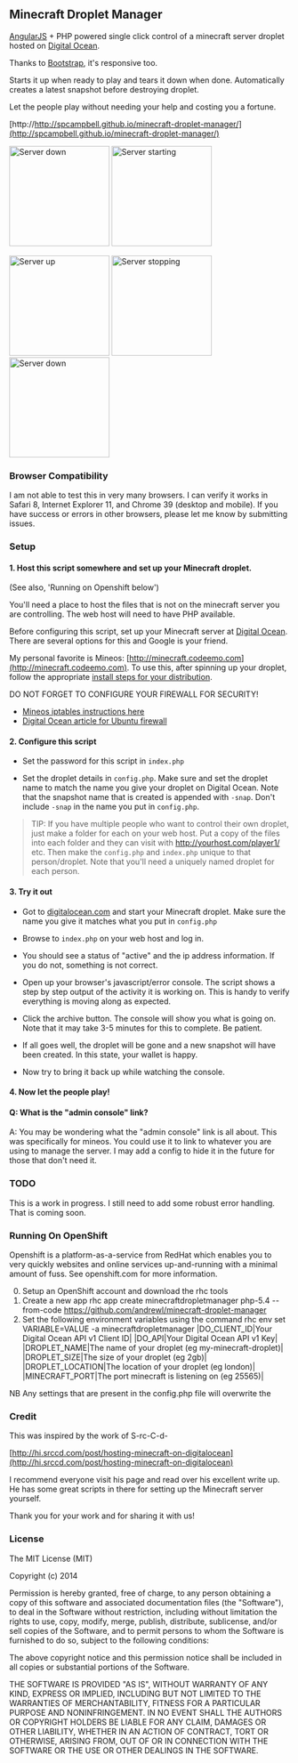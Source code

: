 Minecraft Droplet Manager
-------------------------

[AngularJS](http://angularjs.org/) + PHP powered single click control of a minecraft server droplet hosted on [Digital Ocean](https://www.digitalocean.com).

Thanks to [Bootstrap](http://getbootstrap.com/), it's responsive too.

Starts it up when ready to play and tears it down when done. Automatically creates a latest snapshot before destroying droplet.

Let the people play without needing your help and costing you a fortune.

[http://http://spcampbell.github.io/minecraft-droplet-manager/](http://spcampbell.github.io/minecraft-droplet-manager/)

<a href="https://raw.githubusercontent.com/spcampbell/minecraft-droplet-manager/master/screenshots/dropletdown.png"><img src="https://raw.githubusercontent.com/spcampbell/minecraft-droplet-manager/master/screenshots/dropletdown_th.png" alt="Server down" height="180px"></a>
<a href="https://raw.githubusercontent.com/spcampbell/minecraft-droplet-manager/master/screenshots/dropletstarting.png"><img src="https://raw.githubusercontent.com/spcampbell/minecraft-droplet-manager/master/screenshots/dropletstarting_th.png" alt="Server starting" height="180px"></a>
 
<a href="https://raw.githubusercontent.com/spcampbell/minecraft-droplet-manager/master/screenshots/dropletup.png"><img src="https://raw.githubusercontent.com/spcampbell/minecraft-droplet-manager/master/screenshots/dropletup_th.png" alt="Server up" height="180px"></a>
<a href="https://raw.githubusercontent.com/spcampbell/minecraft-droplet-manager/master/screenshots/dropletstopping.png"><img src="https://raw.githubusercontent.com/spcampbell/minecraft-droplet-manager/master/screenshots/dropletstopping_th.png" alt="Server stopping" height="180px"></a>
<a href="https://raw.githubusercontent.com/spcampbell/minecraft-droplet-manager/master/screenshots/mobilestopping.png"><img src="https://raw.githubusercontent.com/spcampbell/minecraft-droplet-manager/master/screenshots/mobilestopping_th.png" alt="Server down" height="180px"></a>

### Browser Compatibility

I am not able to test this in very many browsers. I can verify it works in Safari 8, Internet Explorer 11, and Chrome 39 (desktop and mobile). If you have success or errors in other browsers, please let me know by submitting issues.

### Setup

#### 1. Host this script somewhere and set up your Minecraft droplet.

(See also, 'Running on Openshift below')

You'll need a place to host the files that is not on the minecraft server you are controlling. The web host will need to have PHP available.

Before configuring this script, set up your Minecraft server at [Digital Ocean](https://www.digitalocean.com). There are several options for this and Google is your friend.

My personal favorite is Mineos: [http://minecraft.codeemo.com](http://minecraft.codeemo.com). To use this, after spinning up your droplet, follow the appropriate [install steps for your distribution](http://minecraft.codeemo.com/mineoswiki/index.php?title=Main_Page).

DO NOT FORGET TO CONFIGURE YOUR FIREWALL FOR SECURITY!
- [Mineos iptables instructions here](http://minecraft.codeemo.com/mineoswiki/index.php?title=Iptables)
- [Digital Ocean article for Ubuntu firewall](https://www.digitalocean.com/community/tutorials/additional-recommended-steps-for-new-ubuntu-14-04-servers)

#### 2. Configure this script

- Set the password for this script in `index.php`

- Set the droplet details in `config.php`. Make sure and set the droplet name to match the name you give your droplet on Digital Ocean. Note that the snapshot name that is created is appended with `-snap`. Don't include `-snap` in the name you put in `config.php`.

> TIP: If you have multiple people who want to control their own droplet,
> just make a folder for each on your web host. Put a copy of the files into
> each folder and they can visit with http://yourhost.com/player1/ etc.
> Then make the `config.php` and `index.php` unique to that person/droplet.
> Note that you'll need a uniquely named droplet for each person.

#### 3. Try it out

- Got to [digitalocean.com](https://www.digitalocean.com) and start your Minecraft droplet. Make sure the name you give it matches what you put in `config.php`

- Browse to `index.php` on your web host and log in.

- You should see a status of "active" and the ip address information. If you do not, something is not correct.

- Open up your browser's javascript/error console. The script shows a step by step output of the activity it is working on. This is handy to verify everything is moving along as expected.

- Click the archive button. The console will show you what is going on. Note that it may take 3-5 minutes for this to complete. Be patient.

- If all goes well, the droplet will be gone and a new snapshot will have been created. In this state, your wallet is happy.

- Now try to bring it back up while watching the console.

#### 4. Now let the people play!

#### Q: What is the "admin console" link?

A: You may be wondering what the "admin console" link is all about. This was specifically for mineos. You could use it to link to whatever you are using to manage the server. I may add a config to hide it in the future for those that don't need it.

### TODO

This is a work in progress. I still need to add some robust error handling. That is coming soon.

### Running On OpenShift
Openshift is a platform-as-a-service from RedHat which enables you to very quickly websites and online services up-and-running with a minimal amount of fuss. See openshift.com for more information.

0. Setup an OpenShift account and download the rhc tools 
1. Create a new app
  rhc app create minecraftdropletmanager php-5.4 --from-code https://github.com/andrewl/minecraft-droplet-manager
2. Set the following environment variables using the command
  rhc env set VARIABLE=VALUE -a minecraftdropletmanager
|DO_CLIENT_ID|Your Digital Ocean API v1 Client ID|
|DO_API|Your Digital Ocean API v1 Key|
|DROPLET_NAME|The name of your droplet (eg my-minecraft-droplet)|
|DROPLET_SIZE|The size of your droplet (eg 2gb)|
|DROPLET_LOCATION|The location of your droplet (eg london)|
|MINECRAFT_PORT|The port minecraft is listening on (eg 25565)|

NB Any settings that are present in the config.php file will overwrite the 

### Credit

This was inspired by the work of S-rc-C-d-

[http://hi.srccd.com/post/hosting-minecraft-on-digitalocean](http://hi.srccd.com/post/hosting-minecraft-on-digitalocean)

I recommend everyone visit his page and read over his excellent write up. He has some great scripts in there for setting up the Minecraft server yourself.

Thank you for your work and for sharing it with us!

### License

The MIT License (MIT)

Copyright (c) 2014

Permission is hereby granted, free of charge, to any person obtaining a copy of this software and associated documentation files (the "Software"), to deal in the Software without restriction, including without limitation the rights to use, copy, modify, merge, publish, distribute, sublicense, and/or sell copies of the Software, and to permit persons to whom the Software is furnished to do so, subject to the following conditions:

The above copyright notice and this permission notice shall be included in all copies or substantial portions of the Software.

THE SOFTWARE IS PROVIDED "AS IS", WITHOUT WARRANTY OF ANY KIND, EXPRESS OR IMPLIED, INCLUDING BUT NOT LIMITED TO THE WARRANTIES OF MERCHANTABILITY, FITNESS FOR A PARTICULAR PURPOSE AND NONINFRINGEMENT. IN NO EVENT SHALL THE AUTHORS OR COPYRIGHT HOLDERS BE LIABLE FOR ANY CLAIM, DAMAGES OR OTHER LIABILITY, WHETHER IN AN ACTION OF CONTRACT, TORT OR OTHERWISE, ARISING FROM, OUT OF OR IN CONNECTION WITH THE SOFTWARE OR THE USE OR OTHER DEALINGS IN THE SOFTWARE.
